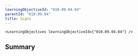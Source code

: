 ```yaml
---
learningObjectiveId: "010.09.04.04"
parentId: "010.09.04"
title: Signs
---
```


```tsx eval
<LearningObjectives learningObjectiveId={"010.09.04.04"} />
```

## Summary
